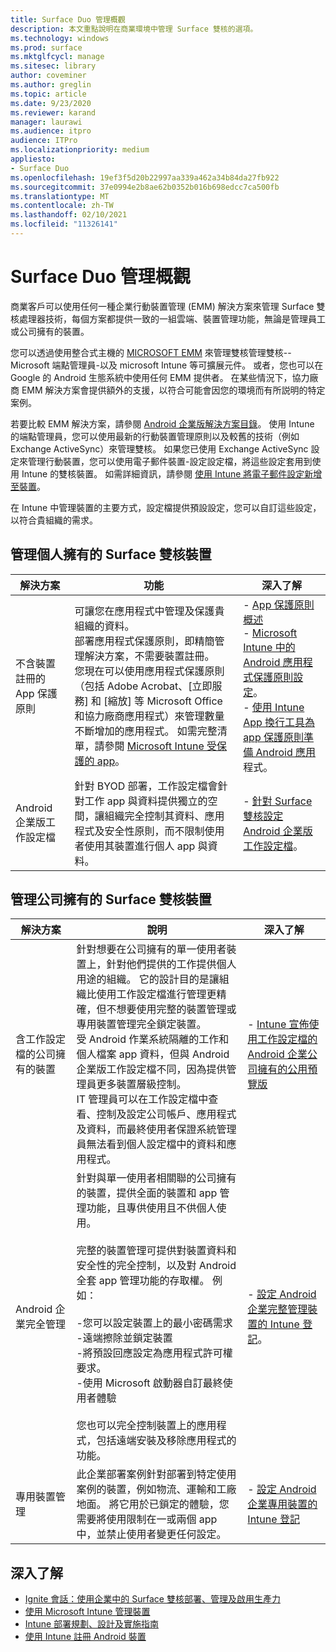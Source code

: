 ```yaml
---
title: Surface Duo 管理概觀
description: 本文重點說明在商業環境中管理 Surface 雙核的選項。
ms.technology: windows
ms.prod: surface
ms.mktglfcycl: manage
ms.sitesec: library
author: coveminer
ms.author: greglin
ms.topic: article
ms.date: 9/23/2020
ms.reviewer: karand
manager: laurawi
ms.audience: itpro
audience: ITPro
ms.localizationpriority: medium
appliesto:
- Surface Duo
ms.openlocfilehash: 19ef3f5d20b22997aa339a462a34b84da27fb922
ms.sourcegitcommit: 37e0994e2b8ae62b0352b016b698edcc7ca500fb
ms.translationtype: MT
ms.contentlocale: zh-TW
ms.lasthandoff: 02/10/2021
ms.locfileid: "11326141"
---
```

# Surface Duo 管理概觀

商業客戶可以使用任何一種企業行動裝置管理 (EMM) 解決方案來管理 Surface 雙核處理器技術，每個方案都提供一致的一組雲端、裝置管理功能，無論是管理員工或公司擁有的裝置。

您可以透過使用整合式主機的 [MICROSOFT EMM](https://androidenterprisepartners.withgoogle.com/provider/#!/75) 來管理雙核管理雙核--Microsoft 端點管理員-以及 microsoft Intune 等可擴展元件。 或者，您也可以在 Google 的 Android 生態系統中使用任何 EMM 提供者。 在某些情況下，協力廠商 EMM 解決方案會提供額外的支援，以符合可能會因您的環境而有所説明的特定案例。

 若要比較 EMM 解決方案，請參閱 [Android 企業版解決方案目錄](https://androidenterprisepartners.withgoogle.com/emm/)。
使用 Intune 的端點管理員，您可以使用最新的行動裝置管理原則以及較舊的技術（例如 Exchange ActiveSync）來管理雙核。 如果您已使用 Exchange ActiveSync 設定來管理行動裝置，您可以使用電子郵件裝置-設定設定檔，將這些設定套用到使用 Intune 的雙核裝置。  如需詳細資訊，請參閱 [使用 Intune 將電子郵件設定新增至裝置](https://docs.microsoft.com/mem/intune/configuration/email-settings-configure)。

在 Intune 中管理裝置的主要方式，設定檔提供預設設定，您可以自訂這些設定，以符合貴組織的需求。 

##  <a name="managing-personally-owned-surface-duo-devices"></a>管理個人擁有的 Surface 雙核裝置
| 解決方案                                          | 功能                                                                                                                                                                                                                                                                                                                                                                                                                                                                                                        | 深入了解                                                                                                                                                                                                                                                                                                                                                                                                                                                        |
| ------------------------------------------------- | --------------------------------------------------------------------------------------------------------------------------------------------------------------------------------------------------------------------------------------------------------------------------------------------------------------------------------------------------------------------------------------------------------------------------------------------------------------------------------------------------------------- | ----------------------------------------------------------------------------------------------------------------------------------------------------------------------------------------------------------------------------------------------------------------------------------------------------------------------------------------------------------------------------------------------------------------------------------------------------------------- |
| 不含裝置註冊的 App 保護原則 | 可讓您在應用程式中管理及保護貴組織的資料。<br>部署應用程式保護原則，即精簡管理解決方案，不需要裝置註冊。<br>您現在可以使用應用程式保護原則（包括 Adobe Acrobat、[立即服務] 和 [縮放] 等 Microsoft Office 和協力廠商應用程式）來管理數量不斷增加的應用程式。 如需完整清單，請參閱 [Microsoft Intune 受保護的 app](https://docs.microsoft.com/mem/intune/apps/apps-supported-intune-apps)。 | - [App 保護原則概述](https://docs.microsoft.com/mem/intune/apps/app-protection-policy-settings-android)<br>- [Microsoft Intune 中的 Android 應用程式保護原則設定](https://docs.microsoft.com/mem/intune/apps/app-protection-policy-settings-android)。<br>- [使用 Intune App 換行工具為 app 保護原則準備 Android 應用](https://docs.microsoft.com/mem/intune/developer/app-wrapper-prepare-android)程式。 |
| Android 企業版工作設定檔                   | 針對 BYOD 部署，工作設定檔會針對工作 app 與資料提供獨立的空間，讓組織完全控制其資料、應用程式及安全性原則，而不限制使用者使用其裝置進行個人 app 與資料。                                                                                                                                                                                                                                                  | - [針對 Surface 雙核設定 Android 企業版工作設定檔](surface-duo-config-work-profile.md)。                                                                                                                                                                                                                                                                                                               |


##  <a name="managing-corporate-owned-surface-duo-devices"></a>管理公司擁有的 Surface 雙核裝置

| 解決方案                                  | 說明                                                                                                                                                                                                                                                                                                                                                                                                                                                                                                                                                                                                                                                                                                                                     | 深入了解                                                                                                                                                                                                                                                                                                      |
| ----------------------------------------- | ----------------------------------------------------------------------------------------------------------------------------------------------------------------------------------------------------------------------------------------------------------------------------------------------------------------------------------------------------------------------------------------------------------------------------------------------------------------------------------------------------------------------------------------------------------------------------------------------------------------------------------------------------------------------------------------------------------------------------------------------- | --------------------------------------------------------------------------------------------------------------------------------------------------------------------------------------------------------------------------------------------------------------------------------------------------------------- |
| 含工作設定檔的公司擁有的裝置 | 針對想要在公司擁有的單一使用者裝置上，針對他們提供的工作提供個人用途的組織。 它的設計目的是讓組織比使用工作設定檔進行管理更精確，但不想要使用完整的裝置管理或專用裝置管理完全鎖定裝置。<br>受 Android 作業系統隔離的工作和個人檔案 app 資料，但與 Android 企業版工作設定檔不同，因為提供管理員更多裝置層級控制。<br>IT 管理員可以在工作設定檔中查看、控制及設定公司帳戶、應用程式及資料，而最終使用者保證系統管理員無法看到個人設定檔中的資料和應用程式。 | - [Intune 宣佈使用工作設定檔的 Android 企業公司擁有的公用預覽版](https://techcommunity.microsoft.com/t5/intune-customer-success/intune-announcing-public-preview-for-android-enterprise/ba-p/1524325)                                                                    |
| Android 企業完全管理          | 針對與單一使用者相關聯的公司擁有的裝置，提供全面的裝置和 app 管理功能，且專供使用且不供個人使用。<br> <br>完整的裝置管理可提供對裝置資料和安全性的完全控制，以及對 Android 全套 app 管理功能的存取權。 例如：<br><br>-您可以設定裝置上的最小密碼需求<br>-遠端擦除並鎖定裝置<br>-將預設回應設定為應用程式許可權要求。<br>-使用 Microsoft 啟動器自訂最終使用者體驗<br><br>您也可以完全控制裝置上的應用程式，包括遠端安裝及移除應用程式的功能。                                 | - [設定 Android 企業完整管理裝置的 Intune 登記](https://docs.microsoft.com/mem/intune/enrollment/android-fully-managed-enroll)。 |
| 專用裝置管理               | 此企業部署案例針對部署到特定使用案例的裝置，例如物流、運輸和工廠地面。 將它用於已鎖定的體驗，您需要將使用限制在一或兩個 app 中，並禁止使用者變更任何設定。                                                                                                                                                                                                                                                                                                                                                                                                                                                           | - [設定 Android 企業專用裝置的 Intune 登記](https://docs.microsoft.com/mem/intune/enrollment/android-kiosk-enroll)                                                                                                                                                               |

 
##  <a name="learn-more"></a>深入了解
- [Ignite 會話：使用企業中的 Surface 雙核部署、管理及啟用生產力](https://youtu.be/DOsBMNFmdfw)
- [使用 Microsoft Intune 管理裝置](https://docs.microsoft.com/mem/intune/remote-actions/device-management)
- [Intune 部署規劃、設計及實施指南](https://docs.microsoft.com/mem/intune/fundamentals/planning-guide)
- [使用 Intune 註冊 Android 裝置](https://docs.microsoft.com/mem/intune/enrollment/android-enroll)
